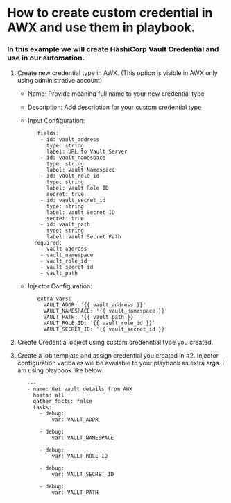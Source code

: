 # How to create custom credential in AWX and use them in playbook. 

### In this example we will create HashiCorp Vault Credential and use in our automation.

1. Create new credential type in AWX. (This option is visible in AWX only using administrative account)
   
   - Name: Provide meaning full name to your new credential type
   - Description: Add description for your custom credential type
   - Input Configuration:

     ```
        fields:
         - id: vault_address
           type: string
           label: URL to Vault Server
         - id: vault_namespace
           type: string
           label: Vault Namespace
         - id: vault_role_id
           type: string
           label: Vault Role ID
           secret: true
         - id: vault_secret_id
           type: string
           label: Vault Secret ID
           secret: true
         - id: vault_path
           type: string
           label: Vault Secret Path
       required:
         - vault_address
         - vault_namespace
         - vault_role_id
         - vault_secret_id
         - vault_path
     ```
     
   - Injector Configuration:

     ```
        extra_vars:
          VAULT_ADDR: '{{ vault_address }}'
          VAULT_NAMESPACE: '{{ vault_namespace }}'
          VAULT_PATH: '{{ vault_path }}'
          VAULT_ROLE_ID: '{{ vault_role_id }}'
          VAULT_SECRET_ID: '{{ vault_secret_id }}'
     ```

2. Create Credential object using custom credenntial type you created.

3. Create a job template and assign credential you created in #2. Injector configuration varibales will be available to your playbook as extra args.
   I am using playbook like below:
   
   ```
      ---
      - name: Get vault details from AWX
        hosts: all
        gather_facts: false
        tasks:
          - debug:
              var: VAULT_ADDR

          - debug:
              var: VAULT_NAMESPACE

          - debug:
              var: VAULT_ROLE_ID

          - debug:
              var: VAULT_SECRET_ID

          - debug:
              var: VAULT_PATH
   ```


